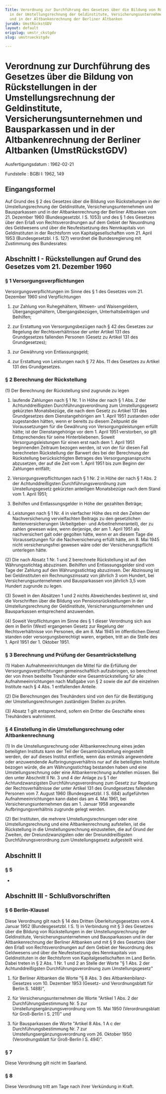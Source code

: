 ```yaml
---
Title: Verordnung zur Durchführung des Gesetzes über die Bildung von Rückstellungen
  in der Umstellungsrechnung der Geldinstitute, Versicherungsunternehmen und Bausparkassen
  und in der Altbankenrechnung der Berliner Altbanken
jurabk: UmstRückstGDV
layout: default
origslug: umstr_ckstgdv
slug: umstrueckstgdv

---
```


# Verordnung zur Durchführung des Gesetzes über die Bildung von Rückstellungen in der Umstellungsrechnung der Geldinstitute, Versicherungsunternehmen und Bausparkassen und in der Altbankenrechnung der Berliner Altbanken (UmstRückstGDV)

Ausfertigungsdatum
:   1962-02-21

Fundstelle
:   BGBl I: 1962, 149



## Eingangsformel

Auf Grund des § 2 des Gesetzes über die Bildung von Rückstellungen in
der Umstellungsrechnung der Geldinstitute, Versicherungsunternehmen
und Bausparkassen und in der Altbankenrechnung der Berliner Altbanken
vom 21. Dezember 1960 (Bundesgesetzbl. I S. 1053) und des § 1 des
Gesetzes über den Erlaß von Rechtsverordnungen auf dem Gebiet der
Neuordnung des Geldwesens und über die Neufestsetzung des Nennkapitals
von Geldinstituten in der Rechtsform von Kapitalgesellschaften vom 21.
April 1953 (Bundesgesetzbl. I S. 127) verordnet die Bundesregierung
mit Zustimmung des Bundesrates:


## Abschnitt I - Rückstellungen auf Grund des Gesetzes vom 21. Dezember 1960



### § 1 Versorgungsverpflichtungen

Versorgungsverpflichtungen im Sinne des § 1 des Gesetzes vom 21.
Dezember 1960 sind Verpflichtungen

1.  zur Zahlung von Ruhegehältern, Witwen- und Waisengeldern,
    Übergangsgehältern, Übergangsbezügen, Unterhaltsbeiträgen und
    Beihilfen;


2.  zur Erstattung von Versorgungsbezügen nach § 42 des Gesetzes zur
    Regelung der Rechtsverhältnisse der unter Artikel 131 des
    Grundgesetzes fallenden Personen (Gesetz zu Artikel 131 des
    Grundgesetzes);


3.  zur Gewährung von Entlassungsgeld;


4.  zur Erstattung von Leistungen nach § 72 Abs. 11 des Gesetzes zu
    Artikel 131 des Grundgesetzes.





### § 2 Berechnung der Rückstellung

(1) Der Berechnung der Rückstellung sind zugrunde zu legen

1.  laufende Zahlungen nach § 1 Nr. 1 in Höhe der nach § 1 Abs. 2 der
    Achtunddreißigsten Durchführungsverordnung zum Umstellungsgesetz
    gekürzten Monatsbezüge, die nach dem Gesetz zu Artikel 131 des
    Grundgesetzes dem Dienstangehörigen am 1. April 1951 zustanden oder
    zugestanden hätten, wenn er bereits zu diesem Zeitpunkt die
    Voraussetzungen für die Gewährung von Versorgungsleistungen erfüllt
    hätte; ist der Dienstangehörige vor dem 1. April 1951 verstorben, so
    gilt Entsprechendes für seine Hinterbliebenen. Soweit
    Versorgungsleistungen für einen erst nach dem 1. April 1951
    beginnenden Zeitraum bezogen werden, ist von der für diesen Fall
    berechneten Rückstellung der Barwert des bei der Berechnung der
    Rückstellung berücksichtigten Betrages des Versorgungsanspruchs
    abzusetzen, der auf die Zeit vom 1. April 1951 bis zum Beginn der
    Zahlungen entfällt;


2.  Versorgungsverpflichtungen nach § 1 Nr. 2 in Höhe der nach § 1 Abs. 2
    der Achtunddreißigsten Durchführungsverordnung zum Umstellungsgesetz
    gekürzten anteiligen Monatsbezüge nach dem Stand vom 1. April 1951;


3.  Beihilfen und Entlassungsgelder in Höhe der gezahlten Beträge;


4.  Leistungen nach § 1 Nr. 4 in vierfacher Höhe des mit den Zeiten der
    Nachversicherung vervielfachten Beitrags zu den gesetzlichen
    Rentenversicherungen (Arbeitgeber- und Arbeitnehmeranteil), der zu
    zahlen gewesen wäre, wenn derjenige, der am 1. April 1951 als
    nachversichert galt oder gegolten hätte, wenn er an diesem Tage die
    Voraussetzungen für die Nachversicherung erfüllt hätte, am 8. Mai 1945
    nicht versicherungsfrei gewesen wäre oder der Versicherungspflicht
    unterlegen hätte.




(2) Die nach Absatz 1 Nr. 1 und 2 berechnete Rückstellung ist auf den
Währungsstichtag abzuzinsen. Beihilfen und Entlassungsgelder sind vom
Tage der Zahlung auf den Währungsstichtag abzuzinsen. Der Abzinsung
ist bei Geldinstituten ein Rechnungszinssatz von jährlich 3 vom
Hundert, bei Versicherungsunternehmen und Bausparkassen von jährlich
3,5 vom Hundert zugrunde zu legen.

(3) Soweit in den Absätzen 1 und 2 nichts Abweichendes bestimmt ist,
sind die Vorschriften über die Bildung von Pensionsrückstellungen in
der Umstellungsrechnung der Geldinstitute, Versicherungsunternehmen
und Bausparkassen entsprechend anzuwenden.

(4) Soweit Verpflichtungen im Sinne des § 1 dieser Verordnung sich aus
dem in Berlin (West) ergangenen Gesetz zur Regelung der
Rechtsverhältnisse von Personen, die am 8. Mai 1945 im öffentlichen
Dienst standen oder versorgungsberechtigt waren, ergeben, tritt an die
Stelle des 1. April 1951 der 1. Oktober 1951.


### § 3 Berechnung und Prüfung der Gesamtrückstellung

(1) Haben Aufnahmeeinrichtungen die Mittel für die Erfüllung der
Versorgungsverpflichtungen gemeinschaftlich aufzubringen, so berechnet
der von ihnen bestellte Treuhänder eine Gesamtrückstellung für alle
Aufnahmeeinrichtungen nach Maßgabe von § 2 sowie die auf die einzelnen
Institute nach § 4 Abs. 1 entfallenden Anteile.

(2) Die Berechnungen des Treuhänders sind von den für die Bestätigung
der Umstellungsrechnungen zuständigen Stellen zu prüfen.

(3) Absatz 1 gilt entsprechend, sofern ein Dritter die Geschäfte eines
Treuhänders wahrnimmt.


### § 4 Einstellung in die Umstellungsrechnung oder Altbankenrechnung

(1) In die Umstellungsrechnung oder Altbankenrechnung eines jeden
beteiligten Instituts kann der Teil der Gesamtrückstellung eingestellt
werden, der auf dieses Institut entfiele, wenn das erstmals
angewendete oder anzuwendende Aufbringungsverhältnis nur auf die
beteiligten Institute bezogen würde, die am Währungsstichtag bestanden
haben und eine Umstellungsrechnung oder eine Altbankenrechnung
aufstellen müssen. Bei den unter Abschnitt II Nr. 3 und 4 der Anlage
zu § 1 der Achtundzwanzigsten Durchführungsverordnung zum Gesetz zur
Regelung der Rechtsverhältnisse der unter Artikel 131 des
Grundgesetzes fallenden Personen vom 7. August 1960 (Bundesgesetzbl. I
S. 684) aufgeführten Aufnahmeeinrichtungen kann dabei das am 4. Mai
1961, bei Versicherungsunternehmen das am 1. Januar 1958 angewandte
Aufbringungsverhältnis zugrunde gelegt werden.

(2) Bei Instituten, die mehrere Umstellungsrechnungen oder eine
Umstellungsrechnung und eine Altbankenrechnung aufstellen, ist die
Rückstellung in die Umstellungsrechnung einzustellen, die auf Grund
der Zweiten, der Dreiundzwanzigsten oder der Dreiunddreißigsten
Durchführungsverordnung zum Umstellungsgesetz aufgestellt wird.


## Abschnitt II



### § 5

-


## Abschnitt III - Schlußvorschriften



### § 6 Berlin-Klausel

Diese Verordnung gilt nach § 14 des Dritten Überleitungsgesetzes vom
4\. Januar 1952 (Bundesgesetzbl. I S. 1) in Verbindung mit § 3 des
Gesetzes über die Bildung von Rückstellungen in der
Umstellungsrechnung der Geldinstitute, Versicherungsunternehmen und
Bausparkassen und in der Altbankenrechnung der Berliner Altbanken und
mit § 9 des Gesetzes über den Erlaß von Rechtsverordnungen auf dem
Gebiet der Neuordnung des Geldwesens und über die Neufestsetzung des
Nennkapitals von Geldinstituten in der Rechtsform von
Kapitalgesellschaften im Land Berlin. Dabei treten in § 2 Abs. 1 Nr. 1
und 2 an Stelle der Worte "§ 1 Abs. 2 der Achtunddreißigsten
Durchführungsverordnung zum Umstellungsgesetz"

1.  für Berliner Altbanken die Worte "§ 8 Abs. 3 des Altbankenbilanz-
    Gesetzes vom 10. Dezember 1953 (Gesetz- und Verordnungsblatt für
    Berlin S. 1488)",


2.  für Versicherungsunternehmen die Worte "Artikel 1 Abs. 2 der
    Durchführungsbestimmung Nr. 5 zur Umstellungsergänzungsverordnung vom
    15\. Mai 1950 (Verordnungsblatt für Groß-Berlin I S. 211)" und


3.  für Bausparkassen die Worte "Artikel 8 Abs. 1 A c der
    Durchführungsbestimmung Nr. 7 zur Umstellungsergänzungsverordnung vom
    26\. Oktober 1950 (Verordnungsblatt für Groß-Berlin I S. 494)".





### § 7

Diese Verordnung gilt nicht im Saarland.


### § 8

Diese Verordnung tritt am Tage nach ihrer Verkündung in Kraft.

